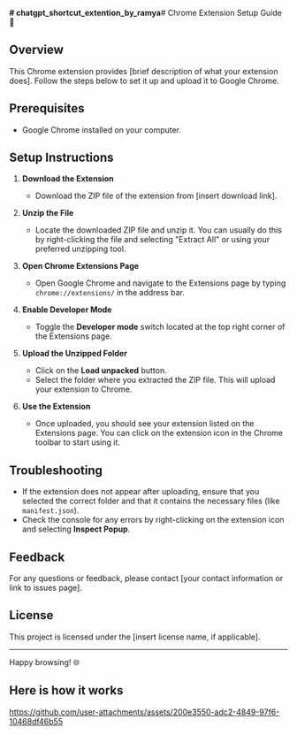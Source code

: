 **# chatgpt_shortcut_extention_by_ramya**# Chrome Extension Setup Guide 🚀

## Overview

This Chrome extension provides [brief description of what your extension does]. Follow the steps below to set it up and upload it to Google Chrome.

## Prerequisites

- Google Chrome installed on your computer.

## Setup Instructions

1. **Download the Extension**
   - Download the ZIP file of the extension from [insert download link].

2. **Unzip the File**
   - Locate the downloaded ZIP file and unzip it. You can usually do this by right-clicking the file and selecting "Extract All" or using your preferred unzipping tool.

3. **Open Chrome Extensions Page**
   - Open Google Chrome and navigate to the Extensions page by typing `chrome://extensions/` in the address bar.

4. **Enable Developer Mode**
   - Toggle the **Developer mode** switch located at the top right corner of the Extensions page.

5. **Upload the Unzipped Folder**
   - Click on the **Load unpacked** button.
   - Select the folder where you extracted the ZIP file. This will upload your extension to Chrome.

6. **Use the Extension**
   - Once uploaded, you should see your extension listed on the Extensions page. You can click on the extension icon in the Chrome toolbar to start using it.

## Troubleshooting

- If the extension does not appear after uploading, ensure that you selected the correct folder and that it contains the necessary files (like `manifest.json`).
- Check the console for any errors by right-clicking on the extension icon and selecting **Inspect Popup**.

## Feedback

For any questions or feedback, please contact [your contact information or link to issues page].

## License

This project is licensed under the [insert license name, if applicable].

---

Happy browsing! 🌐

## Here is how it works

https://github.com/user-attachments/assets/200e3550-adc2-4849-97f6-10468df46b55


